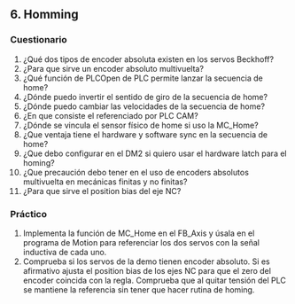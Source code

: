 ## 6. Homming ##
### Cuestionario ###
1. ¿Qué dos tipos de encoder absoluta existen en los servos Beckhoff?
2. ¿Para que sirve un encoder absoluto multivuelta?
3. ¿Qué función de PLCOpen de PLC permite lanzar la secuencia de home?
4. ¿Dónde puedo invertir el sentido de giro de la secuencia de home?
5. ¿Dónde puedo cambiar las velocidades de la secuencia de home?
6. ¿En que consiste el referenciado por PLC CAM?
7. ¿Dónde se vincula el sensor físico de home si uso la MC_Home?
8. ¿Que ventaja tiene el hardware y software sync en la secuencia de home?
9. ¿Que debo configurar en el DM2 si quiero usar el hardware latch para el homing?
10. ¿Que precaución debo tener en el uso de encoders absolutos multivuelta en mecánicas finitas y no finitas?
11. ¿Para que sirve el position bias del eje NC?

### Práctico ###
1. Implementa la función de MC_Home en el FB_Axis y úsala en el programa de Motion para referenciar los dos servos con la señal inductiva de cada uno. 
2. Comprueba si los servos de la demo tienen encoder absoluto. Si es afirmativo ajusta el position bias de los ejes NC para que el zero del encoder coincida con la regla. Comprueba que al quitar tensión del PLC se mantiene la referencia sin tener que hacer rutina de homing.    